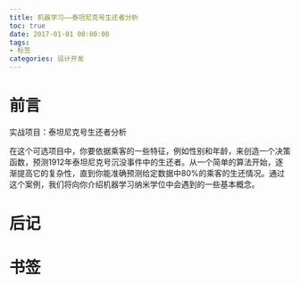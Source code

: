 ```yaml
---
title: 机器学习——泰坦尼克号生还者分析
toc: true
date: 2017-01-01 00:00:00
tags:
- 标签
categories: 设计开发
---
```

# 前言
实战项目：泰坦尼克号生还者分析

在这个可选项目中，你要依据乘客的一些特征，例如性别和年龄，来创造一个决策函数，预测1912年泰坦尼克号沉没事件中的生还者。从一个简单的算法开始，逐渐提高它的复杂性，直到你能准确预测给定数据中80%的乘客的生还情况。通过这个案例，我们将向你介绍机器学习纳米学位中会遇到的一些基本概念。

<!--more-->

# 后记

# 书签



